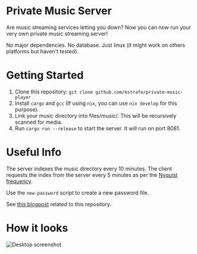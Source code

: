 # Private Music Server #

Are music streaming services letting you down?
Now you can now run your very own private music streaming server!

No major dependencies. No database. Just linux (it might work on others platforms but haven't tested).

# Getting Started #

1. Clone this repository: `git clone github.com/kstrafe/private-music-player`
2. Install `cargo` and `gcc` (If using `nix`, you can use `nix develop` for this purpose).
3. Link your music directory into files/music/. This will be recursively scanned for media.
4. Run `cargo run --release` to start the server. It will run on port 8081.

# Useful Info #

The server indexes the music directory every 10 minutes. The client requests the index from the server every 5 minutes as per the [Nyquist frequency](https://en.wikipedia.org/wiki/Nyquist_frequency).

Use the `new-password` script to create a new password file.

See [this blogpost](https://kevin.stravers.net/PrivateMusicPlayer) related to this repository.

# How it looks #

![Desktop screenshot](https://kevin.stravers.net/x/PrivateMusicPlayer-desktop.png)
